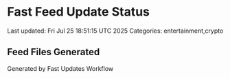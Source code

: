 # Fast Feed Update Status
Last updated: Fri Jul 25 18:51:15 UTC 2025
Categories: entertainment,crypto

## Feed Files Generated

Generated by Fast Updates Workflow
